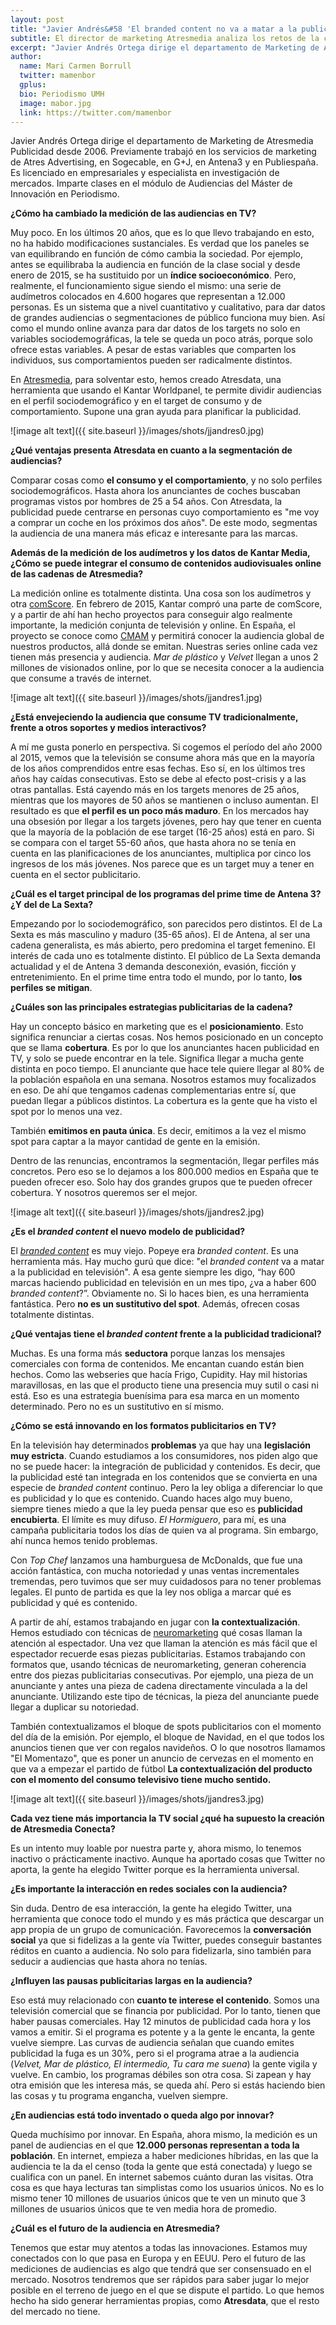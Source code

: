 ```yaml
---
layout: post
title: "Javier Andrés&#58 'El branded content no va a matar a la publicidad en televisión'"
subtitle: El director de marketing Atresmedia analiza los retos de la comercialización publicitaria televisiva en un escenario multipantalla 
excerpt: "Javier Andrés Ortega dirige el departamento de Marketing de Atresmedia Publicidad desde 2006. Previamente trabajó en los servicios de marketing de Atres Advertising, en Sogecable, en G+J, en Antena3 y en Publiespaña. Es licenciado en empresariales y especialista en investigación de mercados. Imparte clases en el módulo de Audiencias del Máster de Innovación en Periodismo."
author:
  name: Mari Carmen Borrull
  twitter: mamenbor
  gplus:  
  bio: Periodismo UMH
  image: mabor.jpg
  link: https://twitter.com/mamenbor
---
```

Javier Andrés Ortega dirige el departamento de Marketing de Atresmedia Publicidad desde 2006. Previamente trabajó en los servicios de marketing de Atres Advertising, en Sogecable, en G+J, en Antena3 y en Publiespaña. Es licenciado en empresariales y especialista en investigación de mercados. Imparte clases en el módulo de Audiencias del Máster de Innovación en Periodismo.

**¿Cómo ha cambiado la medición de las audiencias en TV?**

Muy poco. En los últimos 20 años, que es lo que llevo trabajando en esto, no ha habido modificaciones sustanciales. Es verdad que los paneles se van equilibrando en función de cómo cambia la sociedad. Por ejemplo, antes se equilibraba la audiencia en función de la clase social y desde enero de 2015, se ha sustituido por un **índice socioeconómico**. Pero, realmente, el funcionamiento sigue siendo el mismo: una serie de audímetros colocados en 4.600 hogares que representan a 12.000 personas. Es un sistema que a nivel cuantitativo y cualitativo, para dar datos de grandes audiencias o segmentaciones de público funciona muy bien. Así como el mundo online avanza para dar datos de los targets no solo en variables sociodemográficas, la tele se queda un poco atrás, porque solo ofrece estas variables. A pesar de estas variables que comparten los individuos, sus comportamientos pueden ser radicalmente distintos. 

En [Atresmedia](http://www.atresmedia.com/), para solventar esto, hemos creado Atresdata, una herramienta que usando el Kantar Worldpanel, te permite dividir audiencias en el perfil sociodemográfico y en el target de consumo y de comportamiento. Supone una gran ayuda para planificar la publicidad. 

![image alt text]({{ site.baseurl }}/images/shots/jjandres0.jpg)

**¿Qué ventajas presenta Atresdata en cuanto a la segmentación de audiencias?**

Comparar cosas como **el consumo y el comportamiento**, y no solo perfiles sociodemográficos.  Hasta ahora los anunciantes de coches buscaban programas vistos por hombres de 25 a 54 años. Con Atresdata, la publicidad puede centrarse en personas cuyo comportamiento es "me voy a comprar un coche en los próximos dos años". De este modo, segmentas la audiencia de una manera más eficaz e interesante para las marcas.  

**Además de la medición de los audímetros y los datos de Kantar Media, ¿Cómo se puede integrar el consumo de contenidos audiovisuales online de las cadenas de Atresmedia?**

La medición online es totalmente distinta. Una cosa son los audímetros y otra [comScore](http://www.comscore.com/). En febrero de 2015, Kantar compró una parte de comScore, y a partir de ahí han hecho proyectos para conseguir algo realmente importante, la medición conjunta de televisión y online. En España, el proyecto se conoce como [CMAM](http://www.kantarmedia.com/ie/our-solutions/audience-measurement/cross-media/cross-media-audience-measurement-cmam) y permitirá conocer la audiencia global de nuestros productos, allá donde se emitan. Nuestras series online cada vez tienen más presencia y audiencia. *Mar de plástico* y *Velvet* llegan a unos 2 millones de visionados online, por lo que se necesita conocer a la audiencia que consume a través de internet. 

![image alt text]({{ site.baseurl }}/images/shots/jjandres1.jpg)

**¿Está envejeciendo la audiencia que consume TV tradicionalmente, frente a otros soportes y medios interactivos?**

A mí me gusta ponerlo en perspectiva. Si cogemos el período del año 2000 al 2015, vemos que la televisión se consume ahora más que en la mayoría de los años comprendidos entre esas fechas. Eso sí, en los últimos tres años hay caídas consecutivas. Esto se debe al efecto post-crisis y a las otras pantallas. Está cayendo más en los targets menores de 25 años, mientras que los mayores de 50 años se mantienen o incluso aumentan. El resultado es que **el perfil es un poco más maduro**. En los mercados hay una obsesión por llegar a los targets jóvenes, pero hay que tener en cuenta que la mayoría de la población de ese target (16-25 años) está en paro. Si se compara con el target 55-60 años, que hasta ahora no se tenía en cuenta en las planificaciones de los anunciantes, multiplica por cinco los ingresos de los más jóvenes. Nos parece que es un target muy a tener en cuenta en el sector publicitario.  

**¿Cuál es el target principal de los programas del prime time de Antena 3? ¿Y del de La Sexta?**

Empezando por lo sociodemográfico, son parecidos pero distintos. El de La Sexta es más masculino y maduro (35-65 años). El de Antena, al ser una cadena generalista, es más abierto, pero predomina el target femenino. El interés de cada uno es totalmente distinto. El público de La Sexta demanda actualidad y el de Antena 3 demanda desconexión, evasión, ficción y entretenimiento. En el prime time entra todo el mundo, por lo tanto, **los perfiles se mitigan**. 

**¿Cuáles son las principales estrategias publicitarias de la cadena?**

Hay un concepto básico en marketing que es el **posicionamiento**. Esto significa renunciar a ciertas cosas. Nos hemos posicionado en un concepto que se llama **cobertura**. Es por lo que los anunciantes hacen publicidad en TV, y solo se puede encontrar en la tele. Significa llegar a mucha gente distinta en poco tiempo. El anunciante que hace tele quiere llegar al 80% de la población española en una semana. Nosotros estamos muy focalizados en eso. De ahí que tengamos cadenas complementarias entre sí, que puedan llegar a públicos distintos. La cobertura es la gente que ha visto el spot por lo menos una vez. 

También **emitimos en pauta única**. Es decir, emitimos a la vez el mismo spot para captar a la mayor cantidad de gente en la emisión. 

Dentro de las renuncias, encontramos la segmentación, llegar perfiles más concretos. Pero eso se lo dejamos a los 800.000 medios en España que te pueden ofrecer eso. Solo hay dos grandes grupos que te pueden ofrecer cobertura. Y nosotros queremos ser el mejor. 

![image alt text]({{ site.baseurl }}/images/shots/jjandres2.jpg)

**¿Es el _branded content_ el nuevo modelo de publicidad?**

El _[branded content](https://www.40defiebre.com/que-es/branded-content/)_ es muy viejo. Popeye era _branded content_. Es una herramienta más. Hay mucho gurú que dice: "el *branded content* va a matar a la publicidad en televisión". A esa gente siempre les digo, “hay 600 marcas haciendo publicidad en televisión en un mes tipo, ¿va a haber 600 *branded content*?”. Obviamente no. Si lo haces bien, es una herramienta fantástica. Pero **no es un sustitutivo del spot**. Además, ofrecen cosas totalmente distintas. 

**¿Qué ventajas tiene el _branded content_ frente a la publicidad tradicional?**

Muchas. Es una forma más **seductora** porque lanzas los mensajes comerciales con forma de contenidos. Me encantan cuando están bien hechos. Como las webseries que hacía Frigo, Cupidity. Hay mil historias maravillosas, en las que el producto tiene una presencia muy sutil o casi ni está. Eso es una estrategia buenísima para esa marca  en un momento determinado. Pero no es un sustitutivo en sí mismo. 

**¿Cómo se está innovando en los formatos publicitarios en TV?**

En la televisión hay determinados **problemas** ya que hay una **legislación muy estricta**. Cuando estudiamos a los consumidores, nos piden algo que no se puede hacer: la integración de publicidad y contenidos. Es decir, que la publicidad esté tan integrada en los contenidos que se convierta en una especie de *branded content* continuo. Pero la ley obliga a diferenciar lo que es publicidad y lo que es contenido. Cuando haces algo muy bueno, siempre tienes miedo a que la ley pueda pensar que eso es **publicidad encubierta**. El límite es muy difuso. *El Hormiguero*, para mí, es una campaña publicitaria todos los días de quien va al programa. Sin embargo, ahí nunca hemos tenido problemas. 

Con *Top Chef* lanzamos una hamburguesa de McDonalds, que fue una acción fantástica, con mucha notoriedad y unas ventas incrementales tremendas, pero tuvimos que ser muy cuidadosos para no tener problemas legales. El punto de partida es que la ley nos obliga a marcar qué es publicidad y qué es contenido. 

A partir de ahí, estamos trabajando en jugar con **la contextualización**. Hemos estudiado con técnicas de [neuromarketing](http://neuromarca.com/neuromarketing/) qué cosas llaman la atención al espectador. Una vez que llaman la atención es más fácil que el espectador recuerde esas piezas publicitarias. Estamos trabajando con formatos que, usando técnicas de neuromarketing, generan coherencia entre dos piezas publicitarias consecutivas. Por ejemplo, una pieza de un anunciante y antes una pieza de cadena directamente vinculada a la del anunciante. Utilizando este tipo de técnicas, la pieza del anunciante puede llegar a duplicar su notoriedad. 

También contextualizamos el bloque de spots publicitarios con el momento del día de la emisión. Por ejemplo, el bloque de Navidad, en el que todos los anuncios tienen que ver con regalos navideños. O lo que nosotros llamamos "El Momentazo", que es poner un anuncio de cervezas en el momento en que va a empezar el partido de fútbol **La contextualización del producto con el momento del consumo televisivo tiene mucho sentido.**

![image alt text]({{ site.baseurl }}/images/shots/jjandres3.jpg)

**Cada vez tiene más importancia la TV social ¿qué ha supuesto la creación de Atresmedia Conecta?**

Es un intento muy loable por nuestra parte y, ahora mismo, lo tenemos inactivo o prácticamente inactivo. Aunque ha aportado cosas que Twitter no aporta, la gente ha elegido Twitter porque es la herramienta universal. 

**¿Es importante la interacción en redes sociales con la audiencia?**

Sin duda. Dentro de esa interacción, la gente ha elegido Twitter, una herramienta que conoce todo el mundo y es más práctica que descargar un app propia de un grupo de comunicación. Favorecemos la **conversación social** ya que si fidelizas a la gente vía Twitter, puedes conseguir bastantes réditos en cuanto a audiencia. No solo para fidelizarla, sino también para seducir a audiencias que hasta ahora no tenías. 

**¿Influyen las pausas publicitarias largas en la audiencia?**

Eso está muy relacionado con **cuanto te interese el contenido**. Somos una televisión comercial que se financia por publicidad. Por lo tanto, tienen que haber pausas comerciales. Hay 12 minutos de publicidad cada hora y los vamos a emitir. Si el programa es potente y a la gente le encanta, la gente vuelve siempre. Las curvas de audiencia señalan que cuando emites publicidad la fuga es un 30%, pero si el programa atrae a la audiencia (*Velvet, Mar de plástico, El intermedio, Tu cara me suena*) la gente vigila y vuelve. En cambio, los programas débiles son otra cosa. Si zapean y hay otra emisión que les interesa más, se queda ahí. Pero si estás haciendo bien las cosas y tu programa engancha, vuelven siempre. 

**¿En audiencias está todo inventado o queda algo por innovar?**

Queda muchísimo por innovar. En España, ahora mismo, la medición es un panel de audiencias en el que **12.000 personas representan a toda la población**. En internet, empieza a haber mediciones híbridas, en las que la audiencia te la da el censo (toda la gente que está conectada) y luego se cualifica con un panel. En internet sabemos cuánto duran las visitas. Otra cosa es que haya lecturas tan simplistas como los usuarios únicos. No es lo mismo tener 10 millones de usuarios únicos que te ven un minuto que 3 millones de usuarios únicos que te ven media hora de promedio. 

**¿Cuál es el futuro de la audiencia en Atresmedia?**

Tenemos que estar muy atentos a todas las innovaciones. Estamos muy conectados con lo que pasa en Europa y en EEUU. Pero el futuro de las mediciones de audiencias es algo que tendrá que ser consensuado en el mercado. Nosotros tendremos que ser rápidos para saber jugar lo mejor posible en el terreno de juego en el que se dispute el partido. Lo que hemos hecho ha sido generar herramientas propias, como **Atresdata**, que el resto del mercado no tiene.